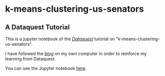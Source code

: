 # k-means-clustering-us-senators
## A Dataquest Tutorial

This is a jupyter notebook of the [*Dataquest*](https://www.dataquest.io/) tutorial on "k-means-clustering-us-senators".

I have followed the [*blog*](https://www.dataquest.io/blog/k-means-clustering-us-senators/) on my own computer in order to reinforce my learning from Dataquest.

You can see the Jupyter notebook [here](main.ipynb).
